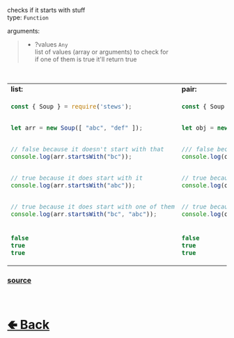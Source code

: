 checks if it starts with stuff<br>
type: `Function`

arguments:
> - ?values `Any`<br>
> list of values (array or arguments) to check for<br>
> if one of them is true it'll return true

<br>

<table>
<tr>
<td> <b>list:</b> </td> <td> <b>pair:</b> </td>
</tr>
<tr>
<td>

```js
const { Soup } = require('stews');


let arr = new Soup([ "abc", "def" ]);


// false because it doesn't start with that
console.log(arr.startsWith("bc"));


// true because it does start with it
console.log(arr.startsWith("abc"));


// true because it does start with one of them
console.log(arr.startsWith("bc", "abc"));
```

</td>
<td>

```js
const { Soup } = require('stews');


let obj = new Soup({ abc: 0, def: 1 });


/// false because it doesn't start with that
console.log(obj.startsWith("bc"));


// true because it does start with it
console.log(obj.startsWith("abc"));


// true because it does start with one of them
console.log(obj.startsWith("bc", "abc"));
```

</td>
<tr>
<td>

```js
false
true
true
```

</td>
<td>

```js
false
true
true
```

</td>
</table>

### [source](https://github.com/shysolocup/stews/blob/main/src/Soup/functions/startsWith.js)

<br> <h1> [🢀 Back](https://github.com/shysolocup/stews/wiki/Soup-methods) </h1>